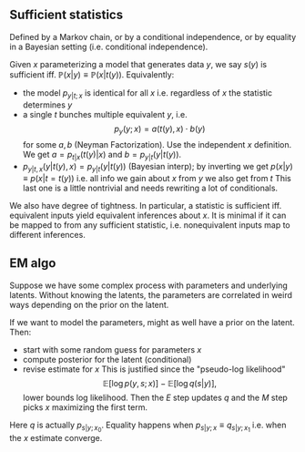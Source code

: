## Sufficient statistics
Defined by a Markov chain, or by a conditional independence, or by equality in a Bayesian setting (i.e. conditional independence).

Given $x$ parameterizing a model that generates data $y,$ we say $s(y)$ is sufficient iff. $\mathbb{P}(x|y)\equiv \mathbb{P}(x|t(y)).$ Equivalently:
- the model $p_{y|t;x}$ is identical for all $x$ i.e. regardless of $x$ the statistic determines $y$
- a single $t$ bunches multiple equivalent $y,$ i.e. $$ p_{y}(y;x)=a(t(y),x) \cdot b(y) $$ for some $a,b$ (Neyman Factorization). Use the independent $x$ definition. We get $a=p_{t|x}(t(y)|x)$ and $b=p_{y|t}(y|t(y)).$
- $p_{y|t,x}(y|t(y),x)=p_{y|t}(y|t(y))$ (Bayesian interp); by inverting we get $p(x|y)\equiv p(x|t=t(y))$ i.e. all info we gain about $x$ from $y$ we also get from $t$
This last one is a little nontrivial and needs rewriting a lot of conditionals.

We also have degree of tightness. In particular, a statistic is sufficient iff. equivalent inputs yield equivalent inferences about $x.$ It is minimal if it can be mapped to from any sufficient statistic, i.e. nonequivalent inputs map to different inferences.
## EM algo
Suppose we have some complex process with parameters and underlying latents. Without knowing the latents, the parameters are correlated in weird ways depending on the prior on the latent.

If we want to model the parameters, might as well have a prior on the latent. Then:
- start with some random guess for parameters $x$
- compute posterior for the latent (conditional)
- revise estimate for $x$
This is justified since the "pseudo-log likelihood"
$$ \mathbb{E} \left[ \log p(y,s;x) \right] - \mathbb{E}\left[ \log q(s|y) \right] , $$
lower bounds log likelihood. Then the $E$ step updates $q$ and the $M$ step picks $x$ maximizing the first term.

Here $q$ is actually $p_{s|y;x_{0}}.$ Equality happens when $p_{s|y;x}\equiv q_{s|y;x_{1}}$ i.e. when the $x$ estimate converge.